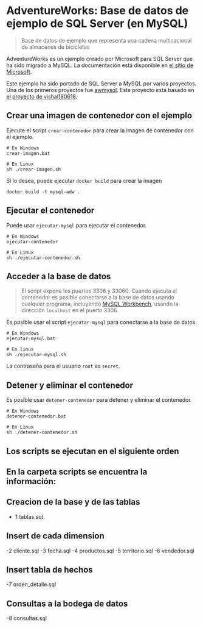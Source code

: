 
# AdventureWorks: Base de datos de ejemplo de SQL Server (en MySQL) 

> Base de datos de ejemplo que representa una cadena multinacional de almacenes de bicicletas

AdventureWorks es un ejemplo creado por Microsoft para SQL Server que ha sido migrado a MySQL.
La documentación está disponible en [el sitio de Microsoft](https://learn.microsoft.com/en-us/sql/samples/adventureworks-install-configure?view=sql-server-ver16&tabs=ssms).

Este ejemplo ha sido portado de SQL Server a MySQL por varios proyectos. Una de los primeros proyectos fue [awmysql](https://sourceforge.net/projects/awmysql/). Este proyecto está basado en [el proyecto de vishal180618](https://github.com/vishal180618/OLTP-AdventureWorks2019-MySQL).


## Crear una imagen de contenedor con el ejemplo

Ejecute el script `crear-contenedor` para crear la imagen de contenedor con el ejemplo.

```
# En Windows
crear-imagen.bat

# En Linux
sh ./crear-imagen.sh
```

Si lo desea, puede ejecutar `docker build` para crear la imagen

```
docker build -t mysql-adw .
```

## Ejecutar el contenedor

Puede usar `ejecutar-mysql` para ejecutar el contenedor.

```
# En Windows
ejecutar-contenedor

# En Linux
sh ./ejecutar-contenedor.sh
```

## Acceder a la base de datos

> El script expone los puertos 3306 y 33060. Cuando ejecuta el contenedor es posible conectarse a la base de datos usando cualquier programa, incluyendo [MySQL Workbench](https://www.mysql.com/products/workbench/), usando la dirección `localhost` en el puerto 3306.

Es posible usar el script `ejecutar-mysql` para conectarse a la base de datos.

```
# En Windows
ejecutar-mysql.bat

# En linux
sh ./ejecutar-mysql.sh
```

La contraseña para el usuario `root` es `secret`.

## Detener y eliminar el contenedor

Es posible usar `detener-contenedor` para detener y eliminar el contenedor.

```
# En Windows
detener-contenedor.bat

# En Linux
sh ./detener-contenedor.sh
```

## Los scripts se ejecutan en el siguiente orden

## En la carpeta scripts se encuentra la información: 



## Creacion de la base y de las tablas 

- 1 tablas.sql.

## Insert de cada dimension

-2 cliente.sql
-3 fecha.sql
-4 productos.sql
-5 territorio.sql
-6 vendedor.sql

## Insert tabla de hechos
 
-7 orden_detalle.sql


## Consultas a la bodega de datos 

-8 consultas.sql